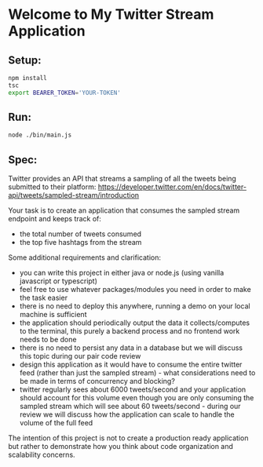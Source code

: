 # Welcome to My Twitter Stream Application

## Setup:
```bash
npm install
tsc
export BEARER_TOKEN='YOUR-TOKEN' 
```

## Run:
```bash
node ./bin/main.js
```

## Spec:

Twitter provides an API that streams a sampling of all the tweets being submitted to their platform: https://developer.twitter.com/en/docs/twitter-api/tweets/sampled-stream/introduction

Your task is to create an application that consumes the sampled stream endpoint and keeps track of:
* the total number of tweets consumed
* the top five hashtags from the stream

Some additional requirements and clarification:
* you can write this project in either java or node.js (using vanilla javascript or typescript)
* feel free to use whatever packages/modules you need in order to make the task easier
* there is no need to deploy this anywhere, running a demo on your local machine is sufficient
* the application should periodically output the data it collects/computes to the terminal, this purely a backend process and no frontend work needs to be done
* there is no need to persist any data in a database but we will discuss this topic during our pair code review
* design this application as it would have to consume the entire twitter feed (rather than just the sampled stream) - what considerations need to be made in terms of concurrency and blocking?
* twitter regularly sees about 6000 tweets/second and your application should account for this volume even though you are only consuming the sampled stream which will see about 60 tweets/second - during our review we will discuss how the application can scale to handle the volume of the full feed

The intention of this project is not to create a production ready application but rather to demonstrate how you think about code organization and scalability concerns.
